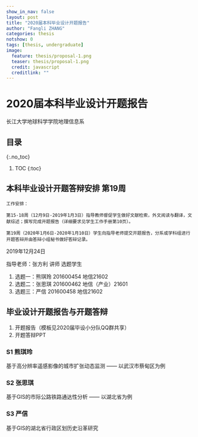 ```yaml
---
show_in_nav: false
layout: post
title: "2020届本科毕业设计开题报告"
author: "Fangli ZHANG"
categories: thesis
notshow: 0
tags: [thesis, undergraduate]
image:
  feature: thesis/proposal-1.png
  teaser: thesis/proposal-1.png
  credit: javascript
  creditlink: ""
---
```




# 2020届本科毕业设计开题报告

长江大学地球科学学院地理信息系

## 目录
{:.no_toc}
1. TOC
{:toc}


## 本科毕业设计开题答辩安排 第19周

```
工作安排：

第15-18周（12月9日-2019年1月3日）指导教师督促学生做好文献检索，外文阅读与翻译，文献综述；撰写完成开题报告（详细要求见学生工作手册第10页）。

第19周（2020年1月6日-2020年1月10日）学生向指导老师提交开题报告，分系或学科组进行开题答辩并由答辩小组秘书做好答辩记录。
```

2019年12月24日

指导老师：张方利 讲师
选题学生
1. 选题一：熊琪玲 201600454 地信21602
2. 选题二：张思琪 201600462 地信（产业）21601
3. 选题三：严信 201600458 地信21602

## 毕业设计开题报告与开题答辩
1. 开题报告（模板见2020届毕设小分队QQ群共享）
2. 开题答辩PPT

### S1 熊琪玲
基于高分辨率遥感影像的城市扩张动态监测 —— 以武汉市蔡甸区为例

### S2 张思琪
基于GIS的市际公路铁路通达性分析 —— 以湖北省为例

### S3 严信
基于GIS的湖北省行政区划历史沿革研究
